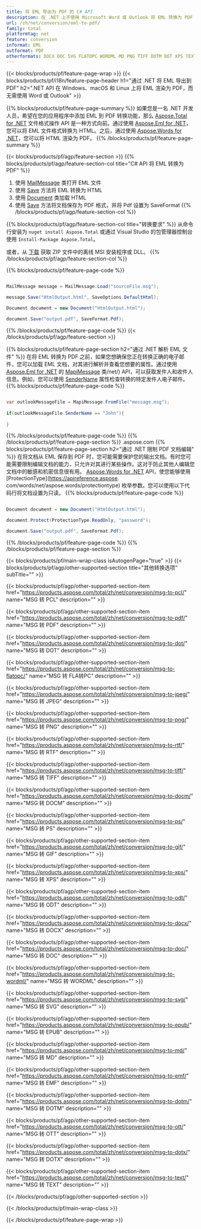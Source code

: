```yaml
---
title: 将 EML 导出为 PDF 的 C# API
description: 在 .NET 上不使用 Microsoft Word 或 Outlook 将 EML 转换为 PDF
url: /zh/net/conversion/eml-to-pdf/
family: total
platformtag: net
feature: conversion
informat: EML
outformat: PDF
otherformats: DOCX DOC SVG FLATOPC WORDML MD PNG TIFF DOTM DOT XPS TEXT EPUB DOCM JPEG GIF PS DOTX RTF PDF OTT EMF ODT PCL
---
```

{{< blocks/products/pf/feature-page-wrap >}}
{{< blocks/products/pf/i18n/feature-page-header h1="通过 .NET 将 EML 导出到 PDF" h2=".NET API 在 Windows、macOS 和 Linux 上将 EML 渲染为 PDF，而无需使用 Word 或 Outlook" >}}

{{% blocks/products/pf/feature-page-summary %}}
如果您是一名 .NET 开发人员，希望在您的应用程序中添加 EML 到 PDF 转换功能，那么 [Aspose.Total for .NET](https://products.aspose.com/total/net/) 文件格式操作 API 是一种方式向前。通过使用 [Aspose.Eml for .NET](https://products.aspose.com/eml/net/)，您可以将 EML 文件格式转换为 HTML。之后，通过使用 [Aspose.Words for .NET](https://products.aspose.com/words/net/)，您可以将 HTML 渲染为 PDF。
{{% /blocks/products/pf/feature-page-summary  %}}

{{< blocks/products/pf/agp/feature-section >}}
{{% blocks/products/pf/agp/feature-section-col title="C# API 将 EML 转换为 PDF" %}}
1. 使用 [MailMessage](https://apireference.aspose.com/eml/net/aspose.eml/mailmessage) 类打开 EML 文件
2. 使用 [Save](https://apireference.aspose.com/eml/net/aspose.eml.mailmessage/save/methods/3) 方法将 EML 转换为 HTML
3. 使用 [Document](https://apireference.aspose.com/words/net/aspose.words/document) 类加载 HTML
4. 使用 [Save](https://apireference.aspose.com/words/net/aspose.words.document/save/methods/4) 方法将文档保存为 PDF 格式，并将 Pdf 设置为 SaveFormat
{{% /blocks/products/pf/agp/feature-section-col %}}

{{% blocks/products/pf/agp/feature-section-col title="转换要求" %}}
从命令行安装为 ```nuget install Aspose.Total``` 或通过 Visual Studio 的包管理器控制台使用 ```Install-Package Aspose.Total```。

或者，从 [下载](https://downloads.aspose.com/total/net) 获取 ZIP 文件中的离线 MSI 安装程序或 DLL。
{{% /blocks/products/pf/agp/feature-section-col %}}

{{% blocks/products/pf/feature-page-code %}}

```cs

MailMessage message = MailMessage.Load("sourceFile.msg");
 
message.Save("HtmlOutput.html", SaveOptions.DefaultHtml);

Document document = new Document("HtmlOutput.html");

document.Save("output.pdf", SaveFormat.Pdf); 
```

{{% /blocks/products/pf/feature-page-code %}}
{{< /blocks/products/pf/agp/feature-section >}}

{{% blocks/products/pf/feature-page-section  h2="通过 .NET 解析 EML 文件" %}}
在将 EML 转换为 PDF 之前，如果您想确保您正在转换正确的电子邮件，您可以加载 EML 文档，对其进行解析并查看您想要的属性。通过使用 [Aspose.Eml for .NET](https://products.aspose.com/eml) 的 [MapiMessage](https://apireference.aspose.com/eml/net/aspose.eml.mapi/mapimessage) 类/net/) API，可以获取发件人和收件人信息。例如，您可以使用 [SenderName](https://apireference.aspose.com/eml/net/aspose.eml.mapi/mapimessage/properties/sendername) 属性检查转换的特定发件人电子邮件。  
{{% blocks/products/pf/feature-page-code %}}

```cs

var outlookMessageFile = MapiMessage.FromFile("message.msg");
 
if(outlookMessageFile.SenderName == "John"){
    
}
```

{{% /blocks/products/pf/feature-page-code  %}}
{{% /blocks/products/pf/feature-page-section %}}
.aspose.com
{{% blocks/products/pf/feature-page-section  h2="通过 .NET 限制 PDF 文档编辑" %}}
在将文档从 EML 保存到 PDF 时，您可能需要保护您的输出文档。有时您可能需要限制编辑文档的能力，只允许对其进行某些操作。这对于防止其他人编辑您文档中的敏感和机密信息很有用。 [Aspose.Words for .NET](https://products.aspose.com/words/net/) API，使您能够使用 [ProtectionType](https://apireference.aspose. com/words/net/aspose.words/protectiontype) 枚举参数。您可以使用以下代码行将文档设置为只读。 
{{% blocks/products/pf/feature-page-code %}}

```cs

Document document = new Document("HtmlOutput.html");

document.Protect(ProtectionType.ReadOnly, "password");

document.Save("output.pdf", SaveFormat.Pdf);  
```

{{% /blocks/products/pf/feature-page-code  %}}
{{% /blocks/products/pf/feature-page-section %}}

{{< blocks/products/pf/main-wrap-class isAutogenPage="true" >}}
{{< blocks/products/pf/agp/other-supported-section title="其他转换选项" subTitle="" >}}

{{< blocks/products/pf/agp/other-supported-section-item href="https://products.aspose.com/total/zh/net/conversion/msg-to-pcl/" name="MSG 转 PCL" description="" >}}

{{< blocks/products/pf/agp/other-supported-section-item href="https://products.aspose.com/total/zh/net/conversion/msg-to-pdf/" name="MSG 转 PDF" description="" >}}

{{< blocks/products/pf/agp/other-supported-section-item href="https://products.aspose.com/total/zh/net/conversion/msg-to-dot/" name="MSG 转 DOT" description="" >}}

{{< blocks/products/pf/agp/other-supported-section-item href="https://products.aspose.com/total/zh/net/conversion/msg-to-flatopc/" name="MSG 转 FLA转PC" description="" >}}

{{< blocks/products/pf/agp/other-supported-section-item href="https://products.aspose.com/total/zh/net/conversion/msg-to-jpeg/" name="MSG 转 JPEG" description="" >}}

{{< blocks/products/pf/agp/other-supported-section-item href="https://products.aspose.com/total/zh/net/conversion/msg-to-png/" name="MSG 转 PNG" description="" >}}

{{< blocks/products/pf/agp/other-supported-section-item href="https://products.aspose.com/total/zh/net/conversion/msg-to-rtf/" name="MSG 转 RTF" description="" >}}

{{< blocks/products/pf/agp/other-supported-section-item href="https://products.aspose.com/total/zh/net/conversion/msg-to-tiff/" name="MSG 转 TIFF" description="" >}}

{{< blocks/products/pf/agp/other-supported-section-item href="https://products.aspose.com/total/zh/net/conversion/msg-to-docm/" name="MSG 转 DOCM" description="" >}}

{{< blocks/products/pf/agp/other-supported-section-item href="https://products.aspose.com/total/zh/net/conversion/msg-to-ps/" name="MSG 转 PS" description="" >}}

{{< blocks/products/pf/agp/other-supported-section-item href="https://products.aspose.com/total/zh/net/conversion/msg-to-gif/" name="MSG 转 GIF" description="" >}}

{{< blocks/products/pf/agp/other-supported-section-item href="https://products.aspose.com/total/zh/net/conversion/msg-to-xps/" name="MSG 转 XPS" description="" >}}

{{< blocks/products/pf/agp/other-supported-section-item href="https://products.aspose.com/total/zh/net/conversion/msg-to-odt/" name="MSG 转 ODT" description="" >}}

{{< blocks/products/pf/agp/other-supported-section-item href="https://products.aspose.com/total/zh/net/conversion/msg-to-docx/" name="MSG 转 DOCX" description="" >}}

{{< blocks/products/pf/agp/other-supported-section-item href="https://products.aspose.com/total/zh/net/conversion/msg-to-doc/" name="MSG 转 DOC" description="" >}}

{{< blocks/products/pf/agp/other-supported-section-item href="https://products.aspose.com/total/zh/net/conversion/msg-to-wordml/" name="MSG 转 WORDML" description="" >}}

{{< blocks/products/pf/agp/other-supported-section-item href="https://products.aspose.com/total/zh/net/conversion/msg-to-svg/" name="MSG 转 SVG" description="" >}}

{{< blocks/products/pf/agp/other-supported-section-item href="https://products.aspose.com/total/zh/net/conversion/msg-to-epub/" name="MSG 转 EPUB" description="" >}}

{{< blocks/products/pf/agp/other-supported-section-item href="https://products.aspose.com/total/zh/net/conversion/msg-to-md/" name="MSG 转 MD" description="" >}}

{{< blocks/products/pf/agp/other-supported-section-item href="https://products.aspose.com/total/zh/net/conversion/msg-to-emf/" name="MSG 转 EMF" description="" >}}

{{< blocks/products/pf/agp/other-supported-section-item href="https://products.aspose.com/total/zh/net/conversion/msg-to-dotm/" name="MSG 转 DOTM" description="" >}}

{{< blocks/products/pf/agp/other-supported-section-item href="https://products.aspose.com/total/zh/net/conversion/msg-to-ott/" name="MSG 转 OTT" description="" >}}

{{< blocks/products/pf/agp/other-supported-section-item href="https://products.aspose.com/total/zh/net/conversion/msg-to-dotx/" name="MSG 转 DOTX" description="" >}}

{{< blocks/products/pf/agp/other-supported-section-item href="https://products.aspose.com/total/zh/net/conversion/msg-to-text/" name="MSG 转 TEXT" description="" >}}



{{< /blocks/products/pf/agp/other-supported-section >}}

{{< /blocks/products/pf/main-wrap-class >}}

{{< /blocks/products/pf/feature-page-wrap >}}